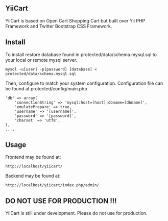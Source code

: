 ## YiiCart

YiiCart is based on Open Cart Shopping Cart but built over Yii PHP Framework and Twitter Bootstrap CSS Framework.

## Install

To install restore database found in protected/data/schema.mysql.sql to your local or remote mysql server.

```
mysql -u[user] -p[password] [database] < protected/data/schema.mysql.sql
```

Then, configure to match your system configuration. Configuration file can be found at protected/config/main.php

```
'db' => array(
    'connectionString' => 'mysql:host=[host];dbname=[dbname]',
    'emulatePrepare' => true,
    'username' => '[username]',
    'password' => '[password]',
    'charset' => 'utf8',
),
....
```

## Usage

Frontend may be found at:

```
http://localhost/yiicart/
```

Backend may be found at:

```
http://localhost/yiicart/index.php/admin/
```


## DO NOT USE FOR PRODUCTION !!!

YiiCart is still under development. Please do not use for production.